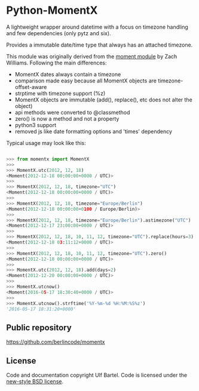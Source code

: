 Python-MomentX
==============

A lightweight wrapper around datetime with a focus on timezone handling and
few dependencies (only pytz and six).

Provides a immutable date/time type that always has an attached timezone. 

This module was originally derived from the [moment module](https://github.com/zachwill/moment)
by Zach Williams. Following the main differences:

 * MomentX dates always contain a timezone
 * comparison made easy because all MomentX objects are timezone-offset-aware
 * strptime with timezone support (%z)
 * MomentX objects are immutable (add(), replace(), etc does not alter the object)
 * api methods were converted to @classmethod
 * zero() is now a method and not a property
 * python3 support
 * removed js like date formatting options and 'times' dependency

Typical usage may look like this:
```python

>>> from momentx import MomentX
>>> 
>>> MomentX.utc(2012, 12, 18)
<Moment(2012-12-18 00:00:00+0000 / UTC)>
>>> 
>>> MomentX(2012, 12, 18, timezone="UTC")
<Moment(2012-12-18 00:00:00+0000 / UTC)>
>>> 
>>> MomentX(2012, 12, 18, timezone="Europe/Berlin")
<Moment(2012-12-18 00:00:00+0100 / Europe/Berlin)>
>>> 
>>> MomentX(2012, 12, 18, timezone="Europe/Berlin").astimezone("UTC")
<Moment(2012-12-17 23:00:00+0000 / UTC)>
>>> 
>>> MomentX(2012, 12, 18, 10, 11, 12, timezone="UTC").replace(hours=3)
<Moment(2012-12-18 03:11:12+0000 / UTC)>
>>> 
>>> MomentX(2012, 12, 18, 10, 11, 12, timezone="UTC").zero()
<Moment(2012-12-18 00:00:00+0000 / UTC)>
>>> 
>>> MomentX.utc(2012, 12, 18).add(days=2)
<Moment(2012-12-20 00:00:00+0000 / UTC)>
>>> 
>>> MomentX.utcnow()
<Moment(2016-05-17 18:30:40+0000 / UTC)>
>>> 
>>> MomentX.utcnow().strftime('%Y-%m-%d %H:%M:%S%z')
'2016-05-17 18:31:20+0000'

```

Public repository
-----------------

https://github.com/berlincode/momentx


License
-------

Code and documentation copyright Ulf Bartel. Code is licensed under the
[new-style BSD license](./LICENSE.txt).

